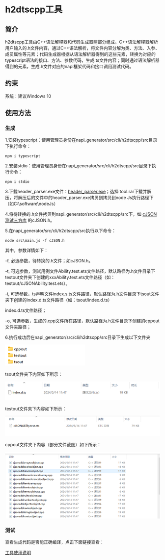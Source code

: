 # h2dtscpp工具

## 简介

h2dtscpp工具由C++语法解释器和代码生成器两部分组成。C++语法解释器解析用户输入的.h文件内容，通过C++语法解析，将文件内容分解为类、方法、入参、成员属性等元素；代码生成器根据从语法解析器得到的这些元素，转换为对应的typescript语法的接口、方法、参数代码，生成.ts文件内容；同时通过语法解析器得到的元素，生成.h文件对应的napi框架代码和接口调用测试代码。

## 约束

系统：建议Windows 10

## 使用方法

### 生成

1.安装typescript：使用管理员身份在napi_generator/src/cli/h2dtscpp/src目录下执行命令：

	npm i typescript

2.安装stdio：使用管理员身份在napi_generator/src/cli/h2dtscpp/src目录下执行命令：

	npm i stdio

3.下载header_parser.exe文件：[header_parser.exe](https://gitee.com/openharmony/napi_generator/releases/tag/生成工具)；选择 tool.rar下载并解压，将解压后的文件中的header_parser.exe拷贝到拷贝到node Js执行路径下（如C:\software\nodeJs）

4.将待转换的.h文件拷贝到napi_generator/src/cli/h2dtscpp/src下，如 [cJSON测试三方库](https://gitee.com/openharmony/napi_generator/releases/tag/测试用资源) 的cJSON.h。

5.在napi_generator/src/cli/h2dtscpp/src执行以下命令：

```
node src\main.js -f cJSON.h
```

其中，参数详情如下：

-f, 必选参数，待转换的.h文件；如cJSON.h。

-t, 可选参数，测试用例文件Ability.test.ets文件路径，默认路径为.h文件目录下testout文件夹下创建的xxxAbility.test.ets文件路径（如：testout/cJSONAbility.test.ets）。

-i, 可选参数，ts声明文件index.s.ts文件路径，默认路径为.h文件目录下tsout文件夹下创建的index.d.ts文件路径（如：tsout/index.d.ts）

index.d.ts文件路径；

-o, 可选参数，生成的.cpp文件所在路径，默认路径为.h文件目录下创建的cppout文件夹路径；

6.执行成功后在napi_generator/src/cli/h2dtscpp/src目录下生成以下文件夹

![](./docs/figures/h2dtscpp_out_example.png)

tsout文件夹下内容如下所示：

![](./docs/figures/h2dtscpp_dtsout_example.png)

testout文件夹下内容如下所示：

![](./docs/figures/h2dtscpp_testout_example.png)

cppout文件夹下内容（部分文件截图）如下所示：

![](./docs/figures/h2dtscpp_cppout_example.png)

### 测试

查看生成代码是否能正确编译，点击下面链接查看：

[工具使用说明](https://gitee.com/openharmony/napi_generator/tree/master/src/cli/h2dtscpp/docs/usage/INSTRUCTION_ZH.md)